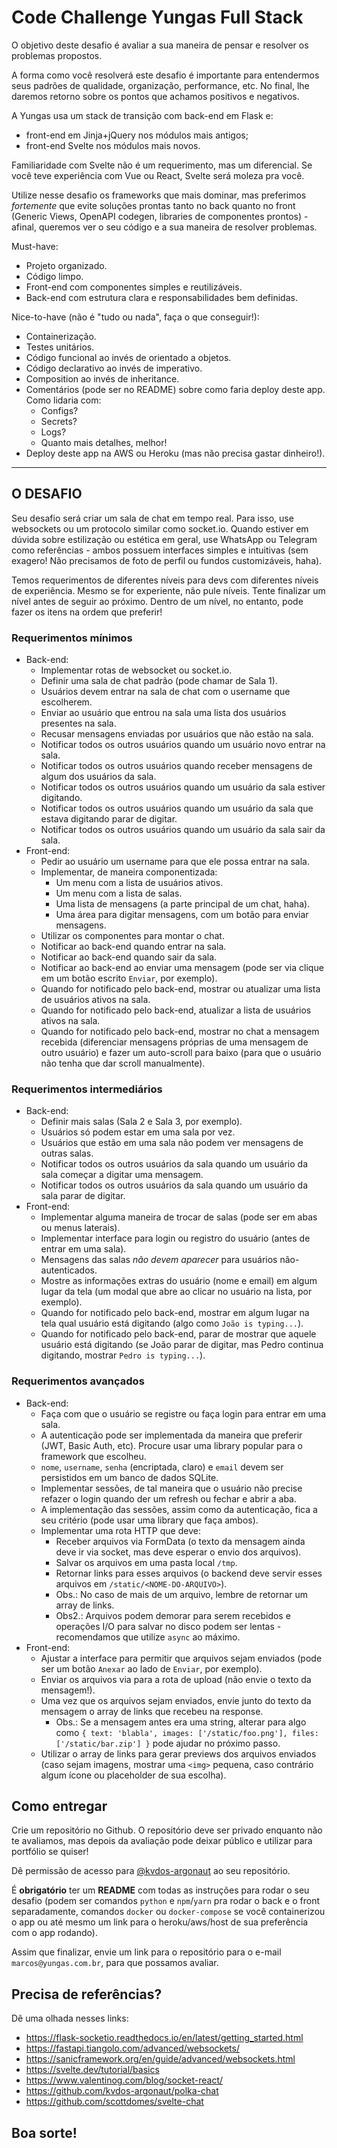 # Code Challenge Yungas Full Stack

O objetivo deste desafio é avaliar a sua maneira de pensar e resolver os problemas propostos.

A forma como você resolverá este desafio é importante para entendermos seus padrões de qualidade, organização, performance, etc. No final, lhe daremos retorno sobre os pontos que achamos positivos e negativos.

A Yungas usa um stack de transição com back-end em Flask e:
- front-end em Jinja+jQuery nos módulos mais antigos;
- front-end Svelte nos módulos mais novos. 

Familiaridade com Svelte não é um requerimento, mas um diferencial. Se você teve experiência com Vue ou React, Svelte será moleza pra você.

Utilize nesse desafio os frameworks que mais dominar, mas preferimos *fortemente* que evite soluções prontas tanto no back quanto no front (Generic Views, OpenAPI codegen, libraries de componentes prontos) - afinal, queremos ver o seu código e a sua maneira de resolver problemas.

Must-have:
- Projeto organizado.
- Código limpo.
- Front-end com componentes simples e reutilizáveis.
- Back-end com estrutura clara e responsabilidades bem definidas.

Nice-to-have (não é "tudo ou nada", faça o que conseguir!):
- Containerização.
- Testes unitários.
- Código funcional ao invés de orientado a objetos.
- Código declarativo ao invés de imperativo.
- Composition ao invés de inheritance.
- Comentários (pode ser no README) sobre como faria deploy deste app. Como lidaria com:
  - Configs?
  - Secrets?
  - Logs?
  - Quanto mais detalhes, melhor!
- Deploy deste app na AWS ou Heroku (mas não precisa gastar dinheiro!).

---

## O DESAFIO

Seu desafio será criar um sala de chat em tempo real. Para isso, use websockets ou um protocolo similar como socket.io. Quando estiver em dúvida sobre estilização ou estética em geral, use WhatsApp ou Telegram como referências - ambos possuem interfaces simples e intuitivas (sem exagero! Não precisamos de foto de perfil ou fundos customizáveis, haha).

Temos requerimentos de diferentes níveis para devs com diferentes níveis de experiência. Mesmo se for experiente, não pule níveis. Tente finalizar um nível antes de seguir ao próximo. Dentro de um nível, no entanto, pode fazer os itens na ordem que preferir!

### Requerimentos mínimos
- Back-end:
  - Implementar rotas de websocket ou socket.io.
  - Definir uma sala de chat padrão (pode chamar de Sala 1).
  - Usuários devem entrar na sala de chat com o username que escolherem.
  - Enviar ao usuário que entrou na sala uma lista dos usuários presentes na sala.
  - Recusar mensagens enviadas por usuários que não estão na sala.
  - Notificar todos os outros usuários quando um usuário novo entrar na sala.
  - Notificar todos os outros usuários quando receber mensagens de algum dos usuários da sala.
  - Notificar todos os outros usuários quando um usuário da sala estiver digitando.
  - Notificar todos os outros usuários quando um usuário da sala que estava digitando parar de digitar.
  - Notificar todos os outros usuários quando um usuário da sala sair da sala.
- Front-end:
  - Pedir ao usuário um username para que ele possa entrar na sala.
  - Implementar, de maneira componentizada:
    - Um menu com a lista de usuários ativos.
    - Um menu com a lista de salas.
    - Uma lista de mensagens (a parte principal de um chat, haha).
    - Uma área para digitar mensagens, com um botão para enviar mensagens.
  - Utilizar os componentes para montar o chat.
  - Notificar ao back-end quando entrar na sala.
  - Notificar ao back-end quando sair da sala.
  - Notificar ao back-end ao enviar uma mensagem (pode ser via clique em um botão escrito `Enviar`, por exemplo).
  - Quando for notificado pelo back-end, mostrar ou atualizar uma lista de usuários ativos na sala.
  - Quando for notificado pelo back-end, atualizar a lista de usuários ativos na sala.
  - Quando for notificado pelo back-end, mostrar no chat a mensagem recebida (diferenciar mensagens próprias de uma mensagem de outro usuário) e fazer um auto-scroll para baixo (para que o usuário não tenha que dar scroll manualmente).

### Requerimentos intermediários
- Back-end:
  - Definir mais salas (Sala 2 e Sala 3, por exemplo).
  - Usuários só podem estar em uma sala por vez.
  - Usuários que estão em uma sala não podem ver mensagens de outras salas.
  - Notificar todos os outros usuários da sala quando um usuário da sala começar a digitar uma mensagem.
  - Notificar todos os outros usuários da sala quando um usuário da sala parar de digitar.
- Front-end:
  - Implementar alguma maneira de trocar de salas (pode ser em abas ou menus laterais).
  - Implementar interface para login ou registro do usuário (antes de entrar em uma sala).
  - Mensagens das salas *não devem aparecer* para usuários não-autenticados.
  - Mostre as informações extras do usuário (nome e email) em algum lugar da tela (um modal que abre ao clicar no usuário na lista, por exemplo).
  - Quando for notificado pelo back-end, mostrar em algum lugar na tela qual usuário está digitando (algo como `João is typing...`).
  - Quando for notificado pelo back-end, parar de mostrar que aquele usuário está digitando (se João parar de digitar, mas Pedro continua digitando, mostrar `Pedro is typing...`).

### Requerimentos avançados
- Back-end:
  - Faça com que o usuário se registre ou faça login para entrar em uma sala.
  - A autenticação pode ser implementada da maneira que preferir (JWT, Basic Auth, etc). Procure usar uma library popular para o framework que escolheu.
  - `nome`, `username`, `senha` (encriptada, claro) e `email` devem ser persistidos em um banco de dados SQLite.
  - Implementar sessões, de tal maneira que o usuário não precise refazer o login quando der um refresh ou fechar e abrir a aba.
  - A implementação das sessões, assim como da autenticação, fica a seu critério (pode usar uma library que faça ambos).
  - Implementar uma rota HTTP que deve:
    - Receber arquivos via FormData (o texto da mensagem ainda deve ir via socket, mas deve esperar o envio dos arquivos).
    - Salvar os arquivos em uma pasta local `/tmp`.
    - Retornar links para esses arquivos (o backend deve servir esses arquivos em `/static/<NOME-DO-ARQUIVO>`).
    - Obs.: No caso de mais de um arquivo, lembre de retornar um array de links.
    - Obs2.: Arquivos podem demorar para serem recebidos e operações I/O para salvar no disco podem ser lentas - recomendamos que utilize `async` ao máximo.
- Front-end:
  - Ajustar a interface para permitir que arquivos sejam enviados (pode ser um botão `Anexar` ao lado de `Enviar`, por exemplo).
  - Enviar os arquivos via para a rota de upload (não envie o texto da mensagem!).
  - Uma vez que os arquivos sejam enviados, envie junto do texto da mensagem o array de links que recebeu na response.
    - Obs.: Se a mensagem antes era uma string, alterar para algo como `{ text: 'blabla', images: ['/static/foo.png'], files: ['/static/bar.zip'] }` pode ajudar no próximo passo.
  - Utilizar o array de links para gerar previews dos arquivos enviados (caso sejam imagens, mostrar uma `<img>` pequena, caso contrário algum ícone ou placeholder de sua escolha).

## Como entregar

Crie um repositório no Github. O repositório deve ser privado enquanto não te avaliamos, mas depois da avaliação pode deixar público e utilizar para portfólio se quiser!

Dê permissão de acesso para [@kvdos-argonaut](https://github.com/kvdos-argonaut) ao seu repositório.

É **obrigatório** ter um **README** com todas as instruções para rodar o seu desafio (podem ser comandos `python` e `npm`/`yarn` pra rodar o back e o front separadamente, comandos `docker` ou `docker-compose` se você containerizou o app ou até mesmo um link para o heroku/aws/host de sua preferência com o app rodando).

Assim que finalizar, envie um link para o repositório para o e-mail `marcos@yungas.com.br`, para que possamos avaliar.

## Precisa de referências?
Dẽ uma olhada nesses links:
- https://flask-socketio.readthedocs.io/en/latest/getting_started.html
- https://fastapi.tiangolo.com/advanced/websockets/
- https://sanicframework.org/en/guide/advanced/websockets.html
- https://svelte.dev/tutorial/basics
- https://www.valentinog.com/blog/socket-react/
- https://github.com/kvdos-argonaut/polka-chat
- https://github.com/scottdomes/svelte-chat

## Boa sorte!

